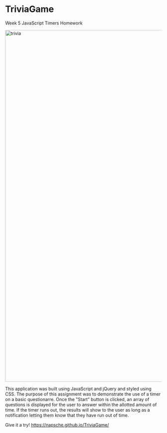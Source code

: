 # TriviaGame

Week 5 JavaScript Timers Homework

<img width="1128" alt="trivia" src="https://user-images.githubusercontent.com/61030867/93619737-f8116b80-f9a6-11ea-96ce-11bda3fe0ff8.png">

This application was built using JavaScript and jQuery and styled using CSS. The purpose of this assignment was to demonstrate the use of a timer on a basic questionarre. Once the "Start" button is clicked, an array of questions is displayed for the user to answer within the allotted amount of time. If the timer runs out, the results will show to the user as long as a notification letting them know that they have run out of time. 

Give it a try!
https://napsche.github.io/TriviaGame/